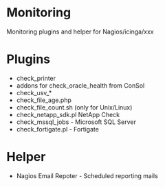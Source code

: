 Monitoring
==========

Monitoring plugins and helper for Nagios/icinga/xxx

# Plugins
- check_printer
- addons for check_oracle_health from ConSol
- check_usv_*
- check_file_age.php
- check_file_count.sh (only for Unix/Linux)
- check_netapp_sdk.pl NetApp Check
- check_mssql_jobs - Microsoft SQL Server
- check_fortigate.pl - Fortigate

# Helper
- Nagios Email Repoter - Scheduled reporting mails
